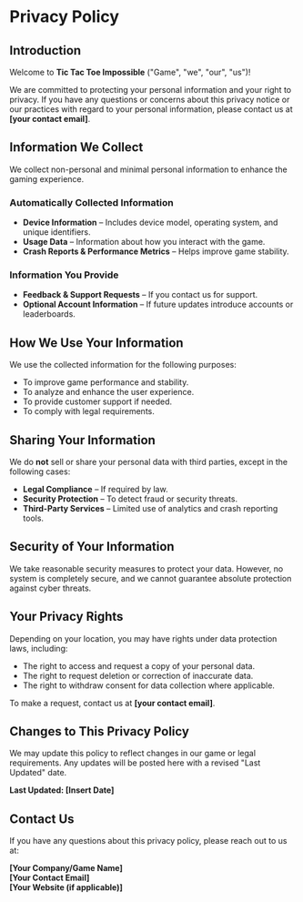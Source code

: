 # Privacy Policy

## Introduction

Welcome to **Tic Tac Toe Impossible** ("Game", "we", "our", "us")!

We are committed to protecting your personal information and your right to privacy. If you have any questions or concerns about this privacy notice or our practices with regard to your personal information, please contact us at **[your contact email]**.

## Information We Collect

We collect non-personal and minimal personal information to enhance the gaming experience.

### Automatically Collected Information

- **Device Information** – Includes device model, operating system, and unique identifiers.
- **Usage Data** – Information about how you interact with the game.
- **Crash Reports & Performance Metrics** – Helps improve game stability.

### Information You Provide

- **Feedback & Support Requests** – If you contact us for support.
- **Optional Account Information** – If future updates introduce accounts or leaderboards.

## How We Use Your Information

We use the collected information for the following purposes:

- To improve game performance and stability.
- To analyze and enhance the user experience.
- To provide customer support if needed.
- To comply with legal requirements.

## Sharing Your Information

We do **not** sell or share your personal data with third parties, except in the following cases:

- **Legal Compliance** – If required by law.
- **Security Protection** – To detect fraud or security threats.
- **Third-Party Services** – Limited use of analytics and crash reporting tools.

## Security of Your Information

We take reasonable security measures to protect your data. However, no system is completely secure, and we cannot guarantee absolute protection against cyber threats.

## Your Privacy Rights

Depending on your location, you may have rights under data protection laws, including:

- The right to access and request a copy of your personal data.
- The right to request deletion or correction of inaccurate data.
- The right to withdraw consent for data collection where applicable.

To make a request, contact us at **[your contact email]**.

## Changes to This Privacy Policy

We may update this policy to reflect changes in our game or legal requirements. Any updates will be posted here with a revised "Last Updated" date.

**Last Updated: [Insert Date]**

## Contact Us

If you have any questions about this privacy policy, please reach out to us at:

**[Your Company/Game Name]**  
**[Your Contact Email]**  
**[Your Website (if applicable)]**

